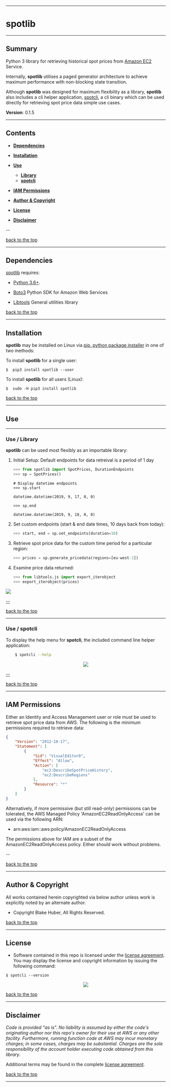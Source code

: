 <a name="top"></a>
* * *
# spotlib
* * *

## Summary

Python 3 library for retrieving historical spot prices from [Amazon EC2](http://aws.amazon.com/ec2) Service.

Internally, **spotlib** utilises a paged generator architecture to achieve maximum performance with non-blocking state transition.

Although **spotlib** was designed for maximum flexibility as a library, **spotlib** also includes a cli helper application, [spotcli](#spotcli), a cli binary which can be used directly for retrieving spot price data simple use cases.

**Version**: 0.1.5

* * *

## Contents

* [**Dependencies**](#dependencies)

* [**Installation**](#installation)

* [**Use**](#use)
    * [**Library**](#use)
    * [**spotcli**](#spotcli)

* [**IAM Permissions**](#iam-permissions)

* [**Author & Copyright**](#author--copyright)

* [**License**](#license)

* [**Disclaimer**](#disclaimer)

--

[back to the top](#top)

* * *

## Dependencies

[spotlib](https://github.com/fstab50/spotlib) requires:

* [Python 3.6+](https://docs.python.org/3/).

* [Boto3](https://boto3.amazonaws.com/v1/documentation/api/latest/reference/services/index.html) Python SDK for Amazon Web Services

* [Libtools](https://github.com/fstab50/libtools) General utilities library


[back to the top](#top)

* * *
## Installation

**spotlib** may be installed on Linux via [pip, python package installer](https://pypi.org/project/pip) in one of two methods:

To install **spotlib** for a single user:

```
$  pip3 install spotlib --user
```

To install **spotlib** for all users (Linux):

```
$  sudo -H pip3 install spotlib
```

[back to the top](#top)

* * *
## Use
* * *
### Use / Library

**spotlib** can be used most flexibly as an importable library:

1. Initial Setup:  Default endpoints for data retreival is a period of 1 day

    ```python
    >>> from spotlib import SpotPrices, DurationEndpoints
    >>> sp = SpotPrices()
    ```

    ```
    # Display datetime endpoints
    >>> sp.start

    datetime.datetime(2019, 9, 17, 0, 0)

    >>> sp.end

    datetime.datetime(2019, 9, 18, 0, 0)
    ```

2. Set custom endpoints (start & end date times, 10 days back from today):

    ```python
    >>> start, end = sp.set_endpoints(duration=10)
    ```

3. Retrieve spot price data for the custom time period for a particular region:

    ```python
    >>> prices = sp.generate_pricedata(regions=[eu-west-1])
    ```

4. Examine price data returned:

    ```python
    >>> from libtools.js import export_iterobject
    >>> export_iterobject(prices)
    ```


<p>
    <a href="http://images.awspros.world/spotlib/use-library.png" target="_blank"><img src="./assets/use-library.png">
</p>

--

[back to the top](#top)

* * *
<a name="spotcli"></a>
### Use / spotcli

To display the help menu for **spotcli**, the included command line helper application:

```bash
    $ spotcli --help
```

<p align="center">
    <a href="http://images.awspros.world/spotlib/help-menu.png" target="_blank"><img src="./assets/help-menu.png">
</p>

--

[back to the top](#top)

* * *
## IAM Permissions

Either an Identity and Access Management user or role must be used to retrieve spot price data from AWS. The following is the minimum permissions required to retrieve data:

```json
{
    "Version": "2012-10-17",
    "Statement": [
        {
            "Sid": "VisualEditor0",
            "Effect": "Allow",
            "Action": [
                "ec2:DescribeSpotPriceHistory",
                "ec2:DescribeRegions"
            ],
            "Resource": "*"
        }
    ]
}
```

Alternatively, if more permissive (but still read-only) permissions can be tolerated, the AWS Managed Policy 'AmazonEC2ReadOnlyAccess' can be used via the following ARN:

* arn:aws:iam::aws:policy/AmazonEC2ReadOnlyAccess

The permissions above for IAM are a subset of the AmazonEC2ReadOnlyAccess policy.  Either should work without problems.

--

[back to the top](#top)

* * *

## Author & Copyright

All works contained herein copyrighted via below author unless work is explicitly noted by an alternate author.

* Copyright Blake Huber, All Rights Reserved.

[back to the top](#top)

* * *

## License

* Software contained in this repo is licensed under the [license agreement](./LICENSE.md).  You may display the license and copyright information by issuing the following command:

```
$ spotcli --version
```

<p align="center">
    <a href="http://images.awspros.world/spotlib/version-copyright.png" target="_blank"><img src="./assets/version-copyright.png">
</p>

[back to the top](#top)

* * *

## Disclaimer

*Code is provided "as is". No liability is assumed by either the code's originating author nor this repo's owner for their use at AWS or any other facility. Furthermore, running function code at AWS may incur monetary charges; in some cases, charges may be substantial. Charges are the sole responsibility of the account holder executing code obtained from this library.*

Additional terms may be found in the complete [license agreement](./LICENSE.md).

[back to the top](#top)

* * *
